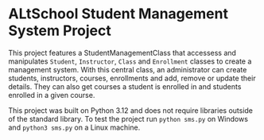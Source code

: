 # ALtSchool Student Management System Project

This project features a StudentManagementClass that accessess and manipulates `Student`, `Instructor`, `Class` and `Enrollment`
classes to create a management system. With this central class, an administrator can create students, instructors, courses, enrollments and add, remove or update their details. They can also get courses a student is enrolled in and students enrolled in a given course.

This project was built on Python 3.12 and does not require libraries outside of the standard library. 
To test the project run `python sms.py` on Windows and `python3 sms.py` on a Linux machine.